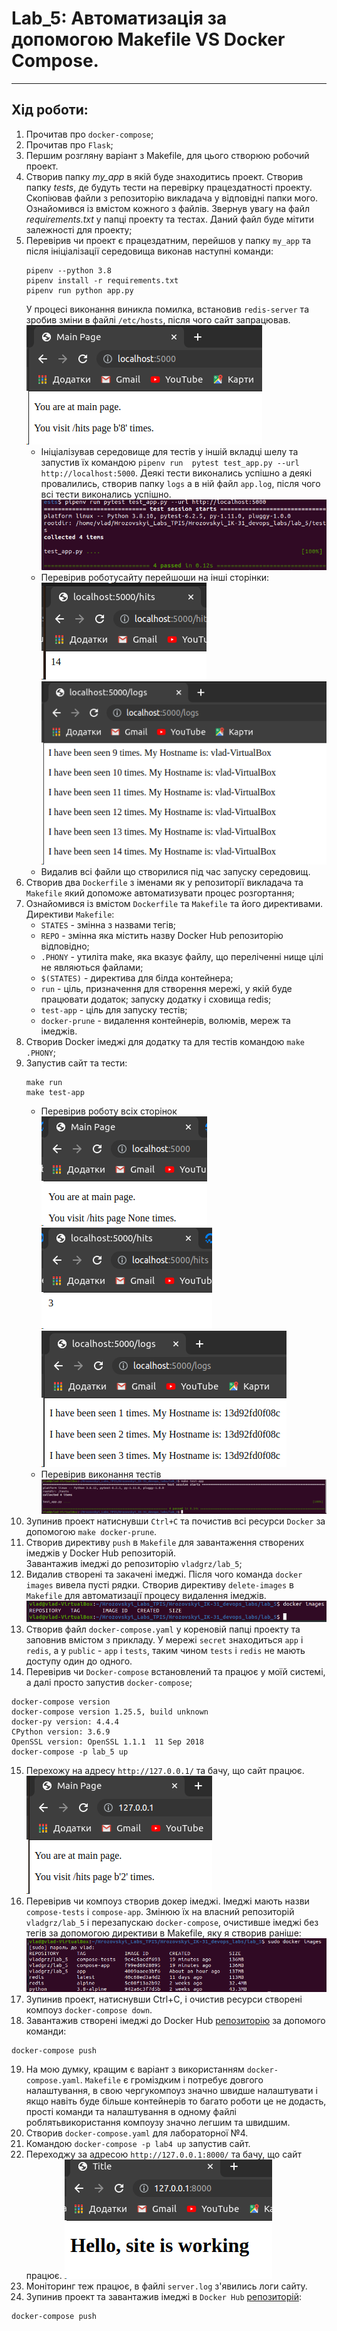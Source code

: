 # Lab_5: Автоматизація за допомогою Makefile VS Docker Compose.

****

## Хід роботи:
1. Прочитав про `docker-compose`;
2. Прочитав про `Flask`;
3. Першим розгляну варіант з Makefile, для цього створюю робочий проект.
4. Створив папку _my_app_ в якій буде знаходитись проект. Створив папку _tests_, де будуть тести на 
   перевірку працездатності проекту. Скопіював файли з репозиторію викладача у відповідні папки 
   мого. Ознайомився із вмістом кожного з файлів. Звернув увагу на файл _requirements.txt_ у папці 
   проекту та тестах. Даний файл буде мітити залежності для проекту;
5. Перевірив чи проект є працездатним, перейшов у папку `my_app` та після ініціалізації середовища 
   виконав 
   наступні команди:
   ```
   pipenv --python 3.8
   pipenv install -r requirements.txt
   pipenv run python app.py
   ```
   У процесі виконання виникла помилка, встановив `redis-server` та зробив зміни в файлі `/etc/hosts`,
   після чого сайт запрацював.  
   ![site](imgs/site.png "site")
   - Ініціалізував середовище для тестів у іншій вкладці шелу та запустив їх командою `pipenv run 
     pytest test_app.py --url http://localhost:5000`.
      Деякі тести виконались успішно а деякі провалились, створив папку `logs` а в ній файл `app.log`,
     після чого всі тести виконались успішно.  
      ![tests](imgs/tests.png "tests")
   - Перевірив роботусайту перейшоши на інші сторінки:  
      ![hits](imgs/hits.png "hits")
      ![logs](imgs/logs.png "logs")
   - Видалив всі файли що створилися під час запуску середовищ.
6. Створив два `Dockerfile` з іменами як у репозиторії викладача та `Makefile` який допоможе 
   автоматизувати процес розгортання;
7. Ознайомився із вмістом `Dockerfile` та `Makefile` та його директивами.  
    Директиви `Makefile`:  
    - `STATES` - змінна з назвами тегів;
    - `REPO` - змінна яка містить назву Docker Hub репозиторію відповідно;
    - `.PHONY` - утиліта make, яка вказує файлу, що переліченні нище цілі не являються файлами;
    - `$(STATES)` - директива для білда контейнера;
    - `run`  -  ціль, призначення для створення мережі, у якій буде працювати додаток; запуску 
      додатку і сховища redis;
    - `test-app` - ціль для запуску тестів;
    - `docker-prune` - видалення контейнерів, волюмів, мереж та імеджів.
8. Створив Docker імеджі для додатку та для тестів командою `make .PHONY`;
9. Запустив сайт та тести:
   ```
   make run
   make test-app
   ```
   - Перевірив роботу всіх сторінок  
      ![main page](imgs/site2.png "Main page")
      ![hits page](imgs/site2_hits.png "hits page")
      ![logs page](imgs/site2_logs.png "logs page")
   - Перевірив виконання тестів  
      ![tests](imgs/tests2.png "Tests")
10. Зупинив проект натиснувши `Ctrl+C` та почистив всі ресурси `Docker` за допомогою `make docker-prune`.
11. Створив директиву `push` в `Makefile` для завантаження створених імеджів у Docker Hub репозиторій.  
    Завантажив імеджі до репозиторію `vladgrz/lab_5`;
12. Видалив створені та закачені імеджі. Після чого команда `docker images` вивела пусті рядки. 
    Створив директиву `delete-images` в `Makefile` для автоматизації процесу видалення імеджів.  
   ![images](imgs/images.png "images")
13. Cтворив файл `docker-compose.yaml` у кореновій папці проекту та заповнив вмістом з прикладу. У 
    мережі `secret` знаходиться `app` і `redis`, а у `public` - `app` і `tests`, таким чином `tests` 
    i `redis` не мають доступу один до одного.
14. Перевірив чи `Docker-compose` встановлений та працює у моїй системі, а далі просто запустив 
    `docker-compose`;
```
docker-compose version
docker-compose version 1.25.5, build unknown
docker-py version: 4.4.4
CPython version: 3.6.9
OpenSSL version: OpenSSL 1.1.1  11 Sep 2018
docker-compose -p lab_5 up
```
15. Перехожу на адресу `http://127.0.0.1/` та бачу, що сайт працює.  
   ![main](imgs/site3main.png "main")
16. Перевірив чи компоуз створив докер імеджі. Імеджі мають назви `compose-tests` і `compose-app`. 
    Змінюю їх на власний репозиторій `vladgrz/lab_5` і перезапускаю `docker-compose`, 
    очистивше імеджі без тегів за допомогою директиви в Makefile, яку я створив раніше:  
    ![imgs](imgs/imges.png "imges")
17. Зупинив проект, натиснувши Ctrl+C, і очистив ресурси створені компоуз `docker-compose down`.
18. Завантажив створені імеджі до Docker Hub [репозиторію](https://hub.docker.com/repository/docker/vladgrz/lab_5) за допомого команди:
   ```
   docker-compose push
   ```
19. На мою думку, кращим є варіант з використанням `docker-compose.yaml`. `Makefile` є громіздким і 
    потребує довгого налаштування, в свою чергукомпоуз значно швидше налаштувати і якщо навіть буде 
    більше контейнерів то багато роботи це не додасть, прості команди та налаштування в одному файлі 
    роблятьвикористання компоузу значно легшим та швидшим.
20. Створив `docker-compose.yaml` для лабораторної №4.
21. Командою `docker-compose -p lab4 up` запустив сайт.
22. Переходжу за адресою `http://127.0.0.1:8000/` та бачу, що сайт працює.
    ![hr_site](imgs/hr_site.png "hr_site")
23. Моніторинг теж працює, в файлі `server.log` з'явились логи сайту.
24. Зупинив проект та завантажив імеджі в `Docker Hub` [репозиторій](https://hub.docker.com/repository/docker/vladgrz/lab_4):
```
docker-compose push
```